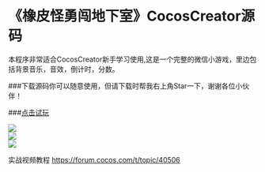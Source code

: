 # 《橡皮怪勇闯地下室》CocosCreator源码
本程序非常适合CocosCreator新手学习使用,这是一个完整的微信小游戏，里边包括背景音乐，音效，倒计时，分数。<br>

###下载源码你可以随意使用，但请下载时帮我右上角Star一下，谢谢各位小伙伴！

###[点击试玩](http://jspang.com/2016/10/17/dxs/)<br>


![](http://7xjyw1.com1.z0.glb.clouddn.com/game1.png)  
![](http://7xjyw1.com1.z0.glb.clouddn.com/game2.png)  
![](http://7xjyw1.com1.z0.glb.clouddn.com/game3.png)  

实战视频教程
https://forum.cocos.com/t/topic/40506